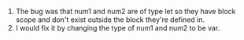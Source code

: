 1. The bug was that num1 and num2 are of type let so they have block scope and don't exist outside the block they're defined in.
2. I would fix it by changing the type of num1 and num2 to be var.